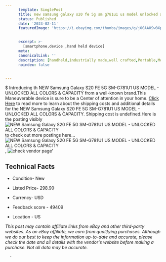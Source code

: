 ```yaml
---
      template: SinglePost
      title: new samsung galaxy s20 fe 5g sm g781u1 us model unlocked all colors capacity
      status: Published
      date: '2023-02-11'
      featuredImage: 'https://i.ebayimg.com/thumbs/images/g/jO0AAOSw8XpjjkFT/s-l225.jpg'
       

      excerpt: >-
        [smartphone,device ,hand held device]
      meta:
      canonicalLink: ''
      description: [handheld,industrially made,well crafted,Portable,Mobile,Compact,Convenient,Lightweight,Maneuverable,Man-portable,Miniature,Carriable,Hand-held,Light,Holdable,Transportable,Mobile device,Pocket-sized,On-the-go,Wireless,Cordless,Compact size,Convenient size, smartphone,device ,hand held device]
      noindex: false
      

---
```

$
      Introducing th NEW Samsung Galaxy S20 FE 5G SM-G781U1 US MODEL - UNLOCKED ALL COLORS & CAPACITY from a well-known brand.This Maneuverable device  is sure to be a Center of attention  in your home. [Click Here](https://www.ebay.com/itm/184602446899?hash=item2afb29cc33%3Ag%3AjO0AAOSw8XpjjkFT&mkevt=1&mkcid=1&mkrid=711-53200-19255-0&campid=%253CePNCampaignId%253E&customid=%253CreferenceId%253E&toolid=10049) to read more to learn about the shipping costs and additional details for the NEW Samsung Galaxy S20 FE 5G SM-G781U1 US MODEL - UNLOCKED ALL COLORS & CAPACITY. Shipping cost is undefined.Here is the posting visibly ![NEW Samsung Galaxy S20 FE 5G SM-G781U1 US MODEL - UNLOCKED ALL COLORS & CAPACITY](https://i.ebayimg.com/thumbs/images/g/jO0AAOSw8XpjjkFT/s-l225.jpg) to check out more postings here... ![NEW Samsung Galaxy S20 FE 5G SM-G781U1 US MODEL - UNLOCKED ALL COLORS & CAPACITY](https://i.ebayimg.com/images/g/jO0AAOSw8XpjjkFT/s-l1200.jpg), ![check vendor page](https://origin-galleryplus.ebayimg.com/ws/web/184602446899_2_0_1/225x225.jpg,https://origin-galleryplus.ebayimg.com/ws/web/184602446899_3_0_1/225x225.jpg,https://origin-galleryplus.ebayimg.com/ws/web/184602446899_4_0_1/225x225.jpg,https://origin-galleryplus.ebayimg.com/ws/web/184602446899_5_0_1/225x225.jpg)'

      

 ## Technical Facts 



     
      

 - Condition- New 


      

 - Listed Price- 298.90 


      

 - Currency- USD 


      

 - Feedback score - 49409 


      

 - Location - US 


      
      

 *_This post may contain affiliate links from eBay and other third-party websites. As an eBay affiliate, we earn from qualifying purchases. Although we do our best to keep the information up-to-date and accurate, please check the date and all details with the vendor's website before making a purchase. Not all data may be accurate._*




      -
